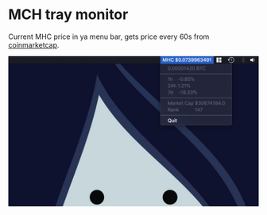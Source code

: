 # MCH tray monitor

Current MHC price in ya menu bar, gets price every 60s from [coinmarketcap](https://coinmarketcap.com).

![](https://raw.githubusercontent.com/xboston/mhc-tray-monitor/master/media/screen.png)
